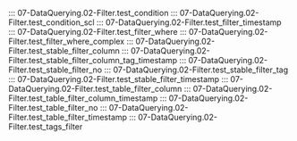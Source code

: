 ::: 07-DataQuerying.02-Filter.test_condition
::: 07-DataQuerying.02-Filter.test_condition_scl
::: 07-DataQuerying.02-Filter.test_filter_timestamp
::: 07-DataQuerying.02-Filter.test_filter_where
::: 07-DataQuerying.02-Filter.test_filter_where_complex
::: 07-DataQuerying.02-Filter.test_stable_filter_column
::: 07-DataQuerying.02-Filter.test_stable_filter_column_tag_timestamp
::: 07-DataQuerying.02-Filter.test_stable_filter_no
::: 07-DataQuerying.02-Filter.test_stable_filter_tag
::: 07-DataQuerying.02-Filter.test_stable_filter_timestamp
::: 07-DataQuerying.02-Filter.test_table_filter_column
::: 07-DataQuerying.02-Filter.test_table_filter_column_timestamp
::: 07-DataQuerying.02-Filter.test_table_filter_no
::: 07-DataQuerying.02-Filter.test_table_filter_timestamp
::: 07-DataQuerying.02-Filter.test_tags_filter
